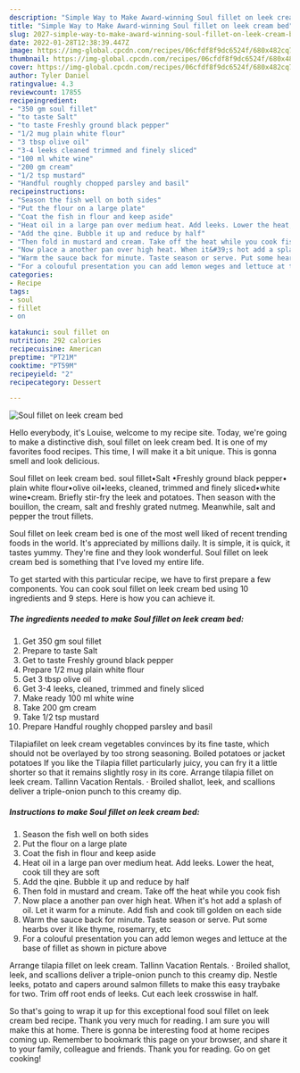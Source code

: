 ```yaml
---
description: "Simple Way to Make Award-winning Soul fillet on leek cream bed"
title: "Simple Way to Make Award-winning Soul fillet on leek cream bed"
slug: 2027-simple-way-to-make-award-winning-soul-fillet-on-leek-cream-bed
date: 2022-01-28T12:38:39.447Z
image: https://img-global.cpcdn.com/recipes/06cfdf8f9dc6524f/680x482cq70/soul-fillet-on-leek-cream-bed-recipe-main-photo.jpg
thumbnail: https://img-global.cpcdn.com/recipes/06cfdf8f9dc6524f/680x482cq70/soul-fillet-on-leek-cream-bed-recipe-main-photo.jpg
cover: https://img-global.cpcdn.com/recipes/06cfdf8f9dc6524f/680x482cq70/soul-fillet-on-leek-cream-bed-recipe-main-photo.jpg
author: Tyler Daniel
ratingvalue: 4.3
reviewcount: 17855
recipeingredient:
- "350 gm soul fillet"
- "to taste Salt"
- "to taste Freshly ground black pepper"
- "1/2 mug plain white flour"
- "3 tbsp olive oil"
- "3-4 leeks cleaned trimmed and finely sliced"
- "100 ml white wine"
- "200 gm cream"
- "1/2 tsp mustard"
- "Handful roughly chopped parsley and basil"
recipeinstructions:
- "Season the fish well on both sides"
- "Put the flour on a large plate"
- "Coat the fish in flour and keep aside"
- "Heat oil in a large pan over medium heat. Add leeks. Lower the heat, cook till they are soft"
- "Add the qine. Bubble it up and reduce by half"
- "Then fold in mustard and cream. Take off the heat while you cook fish"
- "Now place a another pan over high heat. When it&#39;s hot add a splash of oil. Let it warm for a minute. Add fish and cook till golden on each side"
- "Warm the sauce back for minute. Taste season or serve. Put some hearbs over it like thyme, rosemarry, etc"
- "For a colouful presentation you can add lemon weges and lettuce at the base of fillet as shown in picture above"
categories:
- Recipe
tags:
- soul
- fillet
- on

katakunci: soul fillet on 
nutrition: 292 calories
recipecuisine: American
preptime: "PT21M"
cooktime: "PT59M"
recipeyield: "2"
recipecategory: Dessert

---
```



![Soul fillet on leek cream bed](https://img-global.cpcdn.com/recipes/06cfdf8f9dc6524f/680x482cq70/soul-fillet-on-leek-cream-bed-recipe-main-photo.jpg)

Hello everybody, it's Louise, welcome to my recipe site. Today, we're going to make a distinctive dish, soul fillet on leek cream bed. It is one of my favorites food recipes. This time, I will make it a bit unique. This is gonna smell and look delicious.

Soul fillet on leek cream bed. soul fillet•Salt •Freshly ground black pepper• plain white flour•olive oil•leeks, cleaned, trimmed and finely sliced•white wine•cream. Briefly stir-fry the leek and potatoes. Then season with the bouillon, the cream, salt and freshly grated nutmeg. Meanwhile, salt and pepper the trout fillets.

Soul fillet on leek cream bed is one of the most well liked of recent trending foods in the world. It's appreciated by millions daily. It is simple, it is quick, it tastes yummy. They're fine and they look wonderful. Soul fillet on leek cream bed is something that I've loved my entire life.


To get started with this particular recipe, we have to first prepare a few components. You can cook soul fillet on leek cream bed using 10 ingredients and 9 steps. Here is how you can achieve it.

<!--inarticleads1-->

##### The ingredients needed to make Soul fillet on leek cream bed:

1. Get 350 gm soul fillet
1. Prepare to taste Salt
1. Get to taste Freshly ground black pepper
1. Prepare 1/2 mug plain white flour
1. Get 3 tbsp olive oil
1. Get 3-4 leeks, cleaned, trimmed and finely sliced
1. Make ready 100 ml white wine
1. Take 200 gm cream
1. Take 1/2 tsp mustard
1. Prepare Handful roughly chopped parsley and basil


Tilapiafilet on leek cream vegetables convinces by its fine taste, which should not be overlayed by too strong seasoning. Boiled potatoes or jacket potatoes If you like the Tilapia fillet particularly juicy, you can fry it a little shorter so that it remains slightly rosy in its core. Arrange tilapia fillet on leek cream. Tallinn Vacation Rentals. · Broiled shallot, leek, and scallions deliver a triple-onion punch to this creamy dip. 

<!--inarticleads2-->

##### Instructions to make Soul fillet on leek cream bed:

1. Season the fish well on both sides
1. Put the flour on a large plate
1. Coat the fish in flour and keep aside
1. Heat oil in a large pan over medium heat. Add leeks. Lower the heat, cook till they are soft
1. Add the qine. Bubble it up and reduce by half
1. Then fold in mustard and cream. Take off the heat while you cook fish
1. Now place a another pan over high heat. When it&#39;s hot add a splash of oil. Let it warm for a minute. Add fish and cook till golden on each side
1. Warm the sauce back for minute. Taste season or serve. Put some hearbs over it like thyme, rosemarry, etc
1. For a colouful presentation you can add lemon weges and lettuce at the base of fillet as shown in picture above


Arrange tilapia fillet on leek cream. Tallinn Vacation Rentals. · Broiled shallot, leek, and scallions deliver a triple-onion punch to this creamy dip. Nestle leeks, potato and capers around salmon fillets to make this easy traybake for two. Trim off root ends of leeks. Cut each leek crosswise in half. 

So that's going to wrap it up for this exceptional food soul fillet on leek cream bed recipe. Thank you very much for reading. I am sure you will make this at home. There is gonna be interesting food at home recipes coming up. Remember to bookmark this page on your browser, and share it to your family, colleague and friends. Thank you for reading. Go on get cooking!
